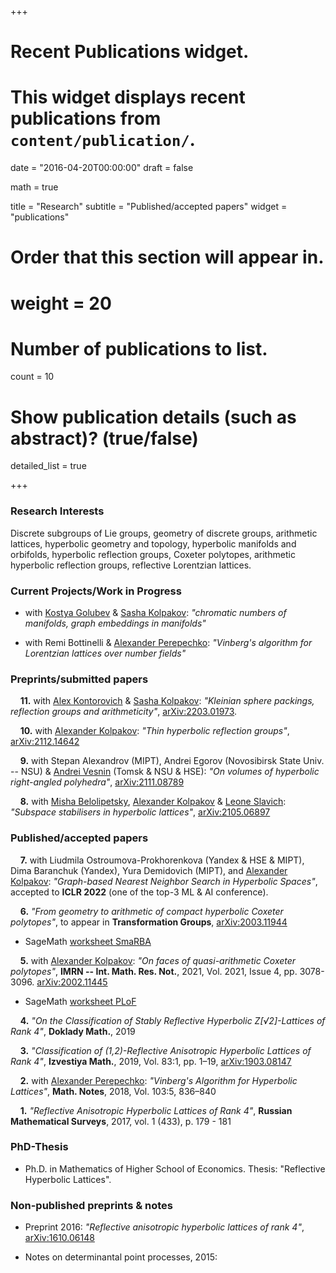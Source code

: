 +++
# Recent Publications widget.
# This widget displays recent publications from `content/publication/`.

date = "2016-04-20T00:00:00"
draft = false

math = true

title = "Research"
subtitle = "Published/accepted papers"
widget = "publications"

# Order that this section will appear in.
# weight = 20

# Number of publications to list.
count = 10

# Show publication details (such as abstract)? (true/false)
detailed_list = true



+++

### Research Interests

Discrete subgroups of Lie groups, geometry of discrete groups, arithmetic lattices, hyperbolic geometry and topology, hyperbolic manifolds and orbifolds, hyperbolic reflection groups, Coxeter polytopes, arithmetic hyperbolic reflection groups, reflective Lorentzian lattices.




### Current Projects/Work in Progress


- with [Kostya Golubev](https://people.math.ethz.ch/~golubevk/) & [Sasha Kolpakov](https://sashakolpakov.wordpress.com/): *"chromatic numbers of manifolds, graph embeddings in manifolds"*

- with Remi Bottinelli & [Alexander Perepechko](http://a.perep.ru/): *"Vinberg's algorithm for Lorentzian lattices over number fields"*




### Preprints/submitted papers

&nbsp; &nbsp; **11.** with [Alex Kontorovich](https://sites.math.rutgers.edu/~alexk/) & [Sasha Kolpakov](https://sashakolpakov.wordpress.com/): *"Kleinian sphere packings, reflection groups and arithmeticity"*, [arXiv:2203.01973](https://arxiv.org/abs/2203.01973).

&nbsp; &nbsp; **10.** with [Alexander Kolpakov](https://sashakolpakov.wordpress.com/): *"Thin hyperbolic reflection groups"*, [arXiv:2112.14642](https://arxiv.org/abs/2112.14642)


&nbsp; &nbsp; **9.** with Stepan Alexandrov (MIPT), Andrei Egorov (Novosibirsk State Univ. -- NSU) & [Andrei Vesnin](http://math.nsc.ru/~vesnin/) (Tomsk & NSU & HSE): *"On volumes of hyperbolic right-angled polyhedra"*, [arXiv:2111.08789](https://arxiv.org/abs/2111.08789)

&nbsp; &nbsp; **8.** with [Misha Belolipetsky](http://w3.impa.br/~mbel/), [Alexander Kolpakov](https://sashakolpakov.wordpress.com/) & [Leone Slavich](http://matematica.unipv.it/slavich/): *"Subspace stabilisers in hyperbolic lattices"*, [arXiv:2105.06897](https://arxiv.org/abs/2105.06897)





### Published/accepted papers

&nbsp; &nbsp; **7.** with Liudmila Ostroumova-Prokhorenkova (Yandex & HSE & MIPT), Dima Baranchuk (Yandex), Yura Demidovich (MIPT), and [Alexander Kolpakov](https://sashakolpakov.wordpress.com/): *"Graph-based Nearest Neighbor Search in Hyperbolic Spaces"*, accepted to **ICLR 2022** (one of the top-3 ML & AI conference).

&nbsp; &nbsp; **6.** *"From geometry to arithmetic of compact hyperbolic Coxeter polytopes"*, to appear in **Transformation Groups**, [arXiv:2003.11944](/Bogachev-GeomArithmCoxeter-2020.pdf)

- SageMath [worksheet SmaRBA](https://github.com/nvbogachev/OuterMostEdge/blob/master/SmaRBA.ipynb)

&nbsp; &nbsp; **5.** with [Alexander Kolpakov](https://sashakolpakov.wordpress.com/): *"On faces of quasi-arithmetic Coxeter polytopes"*, **IMRN -- Int. Math. Res. Not.**, 2021, Vol. 2021, Issue 4, pp. 3078-3096. [arXiv:2002.11445](https://arxiv.org/abs/2002.11445v2)

- SageMath [worksheet PLoF](https://www.dropbox.com/s/l8rntjle8wwrrph/PLoF_Lower_dimensional_faces.ipynb)

&nbsp; &nbsp; **4.** *"On the Classification of Stably Reflective Hyperbolic Z[√2]-Lattices of Rank 4"*, **Doklady Math.**, 2019

&nbsp; &nbsp; **3.** *"Classification of (1,2)-Reflective Anisotropic Hyperbolic Lattices of Rank 4"*, **Izvestiya Math.**, 2019, Vol. 83:1, pp. 1–19, [arXiv:1903.08147](https://arxiv.org/abs/1903.08147v1)

&nbsp; &nbsp; **2.** with [Alexander Perepechko](http://a.perep.ru/): *"Vinberg's Algorithm for Hyperbolic Lattices"*, **Math. Notes**, 2018, Vol. 103:5, 836–840

&nbsp; &nbsp; **1.** *"Reflective Anisotropic Hyperbolic Lattices of Rank 4"*, **Russian Mathematical Surveys**, 2017, vol. 1 (433), p. 179 - 181

### PhD-Thesis

- Ph.D. in Mathematics of Higher School of Economics. Thesis: "Reflective Hyperbolic Lattices".


### Non-published preprints & notes

- Preprint 2016: *"Reflective anisotropic hyperbolic lattices of rank 4"*, [arXiv:1610.06148](https://arxiv.org/abs/1610.06148)

- Notes on determinantal point processes, 2015: 

